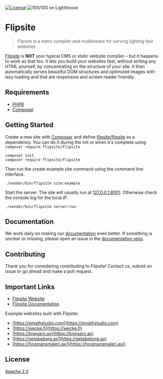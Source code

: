 [![License](https://img.shields.io/badge/License-Apache%202.0-blue.svg)](https://opensource.org/licenses/Apache-2.0)
![100/100 on Lighthouse](https://user-images.githubusercontent.com/793063/114666826-65039e80-9d07-11eb-9d67-b66da4686787.png)

# Flipsite

> Flipsite is a static compiler and middleware for serving lighting fast websites

[Flipsite](https://flipsite.io) is **NOT** your typical CMS or static website compiler – but it happens to work as that too. It lets you build your websites fast, without writing any HTML yourself, by concentrating on the structure of your site. It then automatically serves beautiful DOM structures and optimized images with lazy loading and that are responsive and screen reader friendly.

## Requirements

- [PHP8](https://www.php.net/)
- [Composer](https://getcomposer.org/)

## Getting Started

Create a new site with [Composer](https://getcomposer.org/) and define [flipsite/flipsite](https://packagist.org/packages/flipsite/flipsite) as a dependency. You can do it during the init or when it's complete using `composer require flipsite/flipsite`

```
composer init
composer require flipsite/flipsite
```

Then run the create example site command using the command line interface.
```
./vendor/bin/flipsite site:example
```

Start the server. The site will usually run at [127.0.0.1:8001](http://127.0.0.1:8001). Otherwise check the console log for the local IP.
```
./vendor/bin/flipsite server:run
```

## Documentation

We work daily on making our [documentation](https://docs.flipsite.io/) even better. If something is unclear or missing, please open an issue in the [documentation repo](https://github.com/docs.flipsite.io).

## Contributing

Thank you for considering contributing to Flipsite! Contact us, submit an issue or go ahead and make a pull request.

## Important Links

- [Flipsite Website](https://flipsite.io)
- [Flipsite Documentation](https://docs.flipsite.io/)

Example websites built with Flipsite:
- [https://emathstudio.com](https://emathstudio.com)
- [https://wecke.fi](https://wecke.fi)
- [https://knegarn.ax](https://knegarn.ax)
- [https://getabetong.ax](https://getabetong.ax)
- [https://hogmansmaleri.ax/](https://hogmansmaleri.ax/)

## License

[Apache 2.0](LICENSE)
